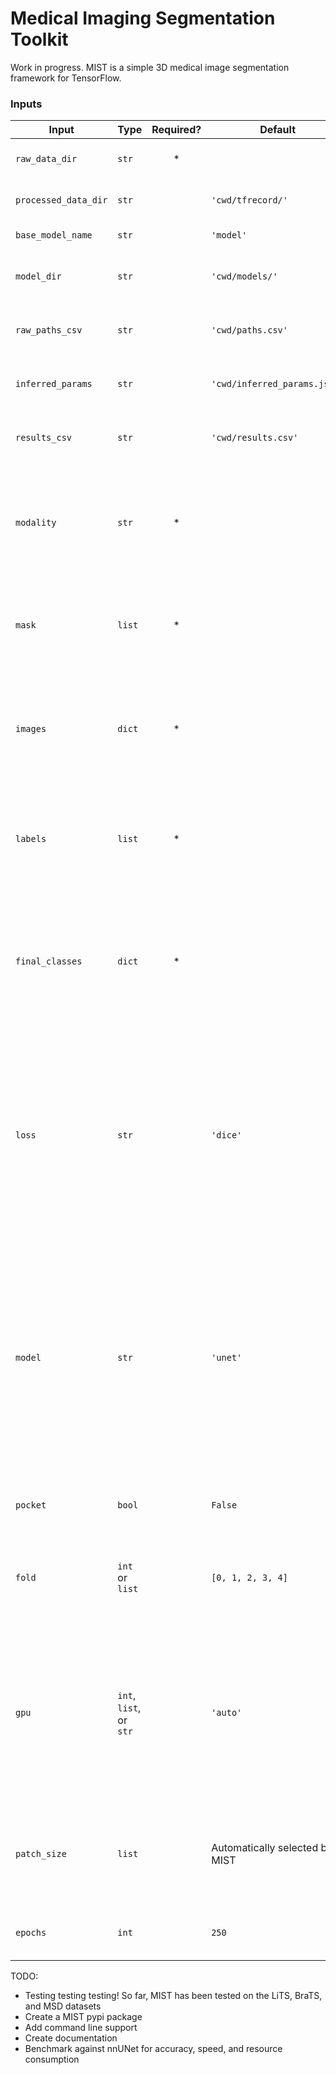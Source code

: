 # Medical Imaging Segmentation Toolkit

Work in progress. MIST is a simple 3D medical image segmentation framework for TensorFlow.

### Inputs
| Input                | Type                    | Required? | Default                        | Description                                                                                                                                                                                                                                                                                            |
|----------------------|-------------------------|:---------:|--------------------------------|--------------------------------------------------------------------------------------------------------------------------------------------------------------------------------------------------------------------------------------------------------------------------------------------------------|
| `raw_data_dir`       | `str`                   |     *     |                                | Path to directory containing raw nifti files                                                                                                                                                                                                                                                           |
| `processed_data_dir` | `str`                   |           | `'cwd/tfrecord/'`              | Path to directory where processed data will be written                                                                                                                                                                                                                                                 |
| `base_model_name`    | `str`                   |           | `'model'`                      | Name of models that will be saved                                                                                                                                                                                                                                                                      |
| `model_dir`          | `str`                   |           | `'cwd/models/'`                | Path to directory where trained models will be saved                                                                                                                                                                                                                                                   |
| `raw_paths_csv`      | `str`                   |           | `'cwd/paths.csv'`              | Path and name of CSV file where paths to raw nifti files are stored                                                                                                                                                                                                                                    |
| `inferred_params`    | `str`                   |           | `'cwd/inferred_params.json'`   | Path and name of JSON file where properties of your dataset are saved                                                                                                                                                                                                                                  |
| `results_csv`        | `str`                   |           | `'cwd/results.csv'`            | Path and name of CSV file where prediction metrics are saved                                                                                                                                                                                                                                           |
| `modality`           | `str`                   |     *     |                                | Type of images in your dataset: <li> `'mr'` - MR images <li> `'ct'` - CT images <li> `'other'` - Will use same protocols as MR                                                                                                                                                                         |
| `mask`               | `list`                  |     *     |                                | List of naming conventions for ground truth masks: <li> i.e., `['mask.nii.gz, 'truth.nii.gz']`                                                                                                                                                                                                         |
| `images`             | `dict`                  |     *     |                                | Dictionary of naming conventions for each image: <li> i.e., `{'t1': ['t1.nii.gz'], 't2: ['t2.nii.gz']}` <li> i.e., `{'ct': ['volume.nii.gz']}`                                                                                                                                                         |
| `labels`             | `list`                  |     *     |                                | List containing the class labels in your dataset <li> i.e., `[0, 1, 2, 4]` <li> Note that the label 0 must be included in this list                                                                                                                                                                    |
| `final_classes`      | `dict`                  |     *     |                                | Dictionary with keys as final segmentation classes and values as lists with their associated labels: <li> i.e., `{'WT': [1, 2, 4], 'TC': [2, 4]}` <li> i.e., `{'liver': [1, 2], 'tumor': [2]}`                                                                                                         |
| `loss`               | `str`                   |           | `'dice'`                       | Loss functions used for training. Options are: <li> `'dice'` - Vanilla dice loss <li> `'gdl'` Weighted dice loss <li> `'bl'` - Boundary loss <li> `'hdos'` - One-sided Hausdorff loss <li> `'wnbl'` - Weighted normalized boundary loss                                                                |
| `model`              | `str`                   |           | `'unet'`                       | Architecture used for training. Options are: <li> `'unet'` - Standard 3D U-Net <li> `'resnet'` - U-Net with ResNet blocks <li> `'densenet'` - U-Net with DenseNet blocks <li> `'hrnet'` - Standard HRNet  </li> Additionally, you can provide a path to a pretrained MIST model for transfer learning. |
| `pocket`             | `bool`                  |           | `False`                        | Use Pocket version of selected network architecture                                                                                                                                                                                                                                                    |
| `fold`               | `int` or `list`         |           | `[0, 1, 2, 3, 4]`              | Specify which fold from a five-fold cross validation that you want to train on: <li> i.e., `0` <li> i.e., `[2, 4]`                                                                                                                                                                                     |
| `gpu`                | `int`, `list`, or `str` |           | `'auto'`                       | Specify which GPU(s) that you want to use for training. MIST easily supports multi-gpu training. <li> `0` - Train on GPU 0 <li> `[0, 1, 2]` - Train on GPUs 0, 1, and 2 <li> `'auto'` - Train on GPU with most available memory                                                                        |
| `patch_size`         | `list`                  |           | Automatically selected by MIST | Specify patch size used for training. By default, MIST will automatically select the largest patch size that can support a batch size of two.                                                                                                                                                          |
| `epochs`             | `int`                   |           | `250`                          | Specify the number of epochs used during training.                                                                                                                                                                                                                                           |
TODO:

- Testing testing testing! So far, MIST has been tested on the LiTS, BraTS, and MSD datasets
- Create a MIST pypi package
- Add command line support
- Create documentation
- Benchmark against nnUNet for accuracy, speed, and resource consumption
